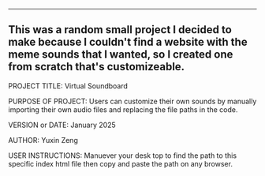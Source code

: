 ------------------------------------------------------------------------
This was a random small project I decided to make because I couldn't 
find a website with the meme sounds that I wanted, so I created one
from scratch that's customizeable. 
------------------------------------------------------------------------

PROJECT TITLE: Virtual Soundboard

PURPOSE OF PROJECT: Users can customize their own sounds by manually importing
their own audio files and replacing the file paths in the code. 

VERSION or DATE: January 2025

AUTHOR: Yuxin Zeng

USER INSTRUCTIONS: Manuever your desk top to find the path to this specific 
index html file then copy and paste the path on any browser. 
